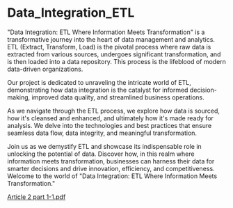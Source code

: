 # Data_Integration_ETL

"Data Integration: ETL Where Information Meets Transformation" is a transformative journey into the heart of data management and analytics. ETL (Extract, Transform, Load) is the pivotal process where raw data is extracted from various sources, undergoes significant transformation, and is then loaded into a data repository. This process is the lifeblood of modern data-driven organizations.

Our project is dedicated to unraveling the intricate world of ETL, demonstrating how data integration is the catalyst for informed decision-making, improved data quality, and streamlined business operations.

As we navigate through the ETL process, we explore how data is sourced, how it's cleansed and enhanced, and ultimately how it's made ready for analysis. We delve into the technologies and best practices that ensure seamless data flow, data integrity, and meaningful transformation.

Join us as we demystify ETL and showcase its indispensable role in unlocking the potential of data. Discover how, in this realm where information meets transformation, businesses can harness their data for smarter decisions and drive innovation, efficiency, and competitiveness. Welcome to the world of "Data Integration: ETL Where Information Meets Transformation."





[Article 2 part 1-1.pdf](https://github.com/vpatil2611911/Data_Integration_ETL/files/12708995/Article.2.part.1-1.pdf)
